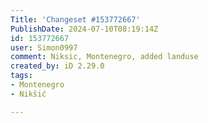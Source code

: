 ```yaml
---
Title: 'Changeset #153772667'
PublishDate: 2024-07-10T08:19:14Z
id: 153772667
user: Simon0997
comment: Niksic, Montenegro, added landuse
created_by: iD 2.29.0
tags:
- Montenegro
- Nikšić

---
```

